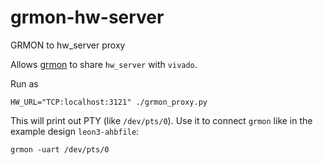 # grmon-hw-server
GRMON to hw_server proxy

Allows [grmon](https://gaisler.com/index.php/downloads/debug-tools) to share `hw_server` with `vivado`.

Run as
```
HW_URL="TCP:localhost:3121" ./grmon_proxy.py
```
This will print out PTY (like `/dev/pts/0`). Use it to connect `grmon` like in the example design `leon3-ahbfile`:
```
grmon -uart /dev/pts/0
```

